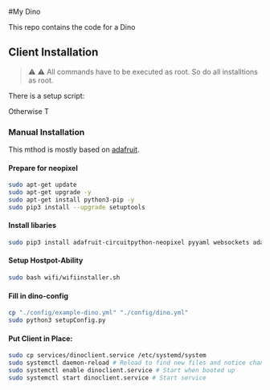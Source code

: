 #My Dino

This repo contains the code for a Dino

## Client Installation

> :warning: ⚠️ All commands have to be executed as root. So do all installtions as root.

There is a setup script:

Otherwise T

### Manual Installation

This mthod is mostly based on [adafruit](https://learn.adafruit.com/circuitpython-on-raspberrypi-linux/installing-circuitpython-on-raspberry-pi).

#### Prepare for neopixel
```bash
sudo apt-get update
sudo apt-get upgrade -y
sudo apt-get install python3-pip -y
sudo pip3 install --upgrade setuptools
```
#### Install libaries
```bash
sudo pip3 install adafruit-circuitpython-neopixel pyyaml websockets adafruit-circuitpython-fancyled quart
```

#### Setup Hostpot-Ability
```bash
sudo bash wifi/wifiinstaller.sh
```
#### Fill in dino-config
```bash
cp "./config/example-dino.yml" "./config/dino.yml"
sudo python3 setupConfig.py
```


#### Put Client in Place:
```bash
sudo cp services/dinoclient.service /etc/systemd/system
sudo systemctl daemon-reload # Reload to find new files and notice changes
sudo systemctl enable dinoclient.service # Start when booted up
sudo systemctl start dinoclient.service # Start service
```